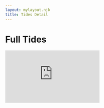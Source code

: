 ```yaml
---
layout: mylayout.njk
title: Tides Detail
---
```


  <div id = "container">
      <h1 id = "myHeader">Full Tides</h1> 
  </div>
    
  <article id = "tide"></article>
    
  <div id = "widget">
      <iframe id="widget-iframe" width="300px" height="167px"
      src="https://services.metservice.com/weather-widget/widget?params=white|small|portrait|days-3|classic&loc=dunedin&type=urban" 
      allowtransparency="true" style="border:none"></iframe>
  </div>